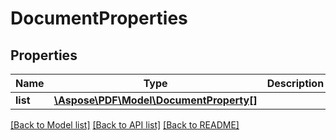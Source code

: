 # DocumentProperties

## Properties
Name | Type | Description | Notes
------------ | ------------- | ------------- | -------------
**list** | [**\Aspose\PDF\Model\DocumentProperty[]**](DocumentProperty.md) |  | [optional] 

[[Back to Model list]](../README.md#documentation-for-models) [[Back to API list]](../README.md#documentation-for-api-endpoints) [[Back to README]](../README.md)


